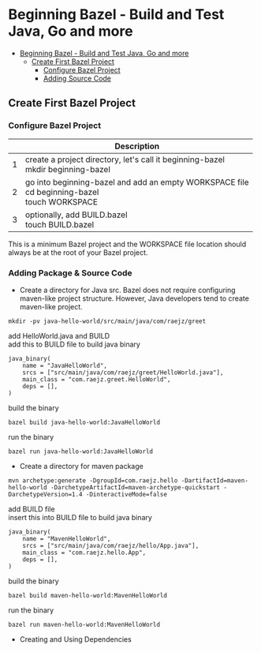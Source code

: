 
# Beginning Bazel - Build and Test Java, Go and more

<!-- TOC -->
* [Beginning Bazel - Build and Test Java, Go and more](#beginning-bazel---build-and-test-java-go-and-more)
  * [Create First Bazel Project](#create-first-bazel-project)
    * [Configure Bazel Project](#configure-bazel-project)
    * [Adding Source Code](#adding-source-code)

<!-- TOC -->





## Create First Bazel Project

### Configure Bazel Project
|   | Description                                                                                        |
|---|----------------------------------------------------------------------------------------------------|
| 1 | create a project directory, let's call it beginning-bazel <br/>mkdir beginning-bazel               |
| 2 | go into beginning-bazel and add an empty WORKSPACE file<br/>cd beginning-bazel<br/>touch WORKSPACE |
| 3 | optionally, add BUILD.bazel<br/>touch BUILD.bazel                                                  |

This is a minimum Bazel project and the WORKSPACE file location should always be at the root of your Bazel project.

### Adding Package & Source Code
* Create a directory for Java src.  Bazel does not require configuring maven-like project structure.  However, Java developers tend to create maven-like project.

```shell
mkdir -pv java-hello-world/src/main/java/com/raejz/greet
```
add HelloWorld.java and BUILD<br/>
add this to BUILD file to build java binary
```
java_binary(
    name = "JavaHelloWorld",
    srcs = ["src/main/java/com/raejz/greet/HelloWorld.java"],
    main_class = "com.raejz.greet.HelloWorld",
    deps = [],
)
```
build the binary
```shell
bazel build java-hello-world:JavaHelloWorld
```
run the binary
```shell
bazel run java-hello-world:JavaHelloWorld
```


* Create a directory for maven package
```shell
mvn archetype:generate -DgroupId=com.raejz.hello -DartifactId=maven-hello-world -DarchetypeArtifactId=maven-archetype-quickstart -DarchetypeVersion=1.4 -DinteractiveMode=false
```
add BUILD file<br/>
insert this into BUILD file to build java binary
```
java_binary(
    name = "MavenHelloWorld",
    srcs = ["src/main/java/com/raejz/hello/App.java"],
    main_class = "com.raejz.hello.App",
    deps = [],
)
```

build the binary
```shell
bazel build maven-hello-world:MavenHelloWorld
```
run the binary
```shell
bazel run maven-hello-world:MavenHelloWorld
```


* Creating and Using Dependencies
